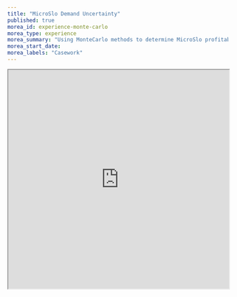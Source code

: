```yaml
---
title: "MicroSlo Demand Uncertainty"
published: true
morea_id: experience-monte-carlo
morea_type: experience
morea_summary: "Using MonteCarlo methods to determine MicroSlo profitability confidence in the face of demand uncertainty"
morea_start_date: 
morea_labels: "Casework"
---
```

<iframe style="width: 100%; height: 500px;" src="https://docs.google.com/document/d/140mt-oYim-Zod3QK4WjrUeDCHw14QgFp/edit?usp=sharing&ouid=111266444389082827702&rtpof=true&sd=true">